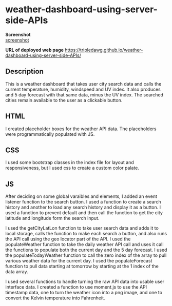 # weather-dashboard-using-server-side-APIs
 
**Screenshot**  
[screenshot](./weather-dashboard-screenshot.png)

**URL of deployed web page**
https://tripledawg.github.io/weather-dashboard-using-server-side-APIs/

## Description

This is a weather dashboard that takes user city search data and calls the current temperature, humidity, windspeed and UV index.  It also produces and 5 day forecast with that same data, minus the UV index. The searched cities remain available to the user as a clickable button.

## HTML
I created placeholder boxes for the weather API data. The placeholders were programmatically populated with JS. 
## CSS
I used some bootstrap classes in the index file for layout and responsiveness, but I used css to create a custom color palate. 
## JS
After deciding on some global varaibles and elements, I added an event listener function to the search button. I used a function to create a search history and another to load any search history and display it as a button. I used a function to prevent default and then call the function to get the city latitude and longitude form the search input.

I used the getCityLatLon function to take user search data and adds it to local storage, calls the function to make each search a button, and also runs the API call using the geo locator part of the API.  I used the populateWeather function to take the daily weather API call and uses it call the functions to populate both the current day and the 5 day forecast.  I used the populateTodayWeather function to call the zero index of the array to pull various weather data for the current day. I used the populateForecast function to pull data starting at tomorrow by starting at the 1 index of the data array. 

I used several functions to handle turning the raw API data into usable user interface data.  I created a function to use moment.js to use the API timestamp data, one to turn the weather icon into a png image, and one to convert the Kelvin temperature into Fahrenheit. 


